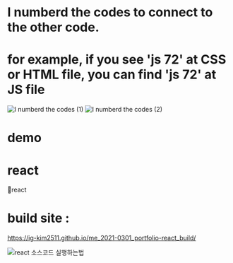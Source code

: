 # I numberd the codes to connect to the other code.

# for example, if you see 'js 72' at CSS or HTML file, you can find 'js 72' at JS file

![I numberd the codes (1)](https://user-images.githubusercontent.com/59094101/92045743-4ab81a00-ed4f-11ea-9f52-4783db7f816f.jpg)
![I numberd the codes (2)](https://user-images.githubusercontent.com/59094101/92045744-4ab81a00-ed4f-11ea-94d1-75493e25290f.jpg)

# demo

# react

🦄react

# build site :
https://ig-kim2511.github.io/me_2021-0301_portfolio-react_build/

![react 소스코드 실행하는법 ](https://user-images.githubusercontent.com/59094101/108778842-01919780-7534-11eb-9a88-a9362bb67af4.jpg)
